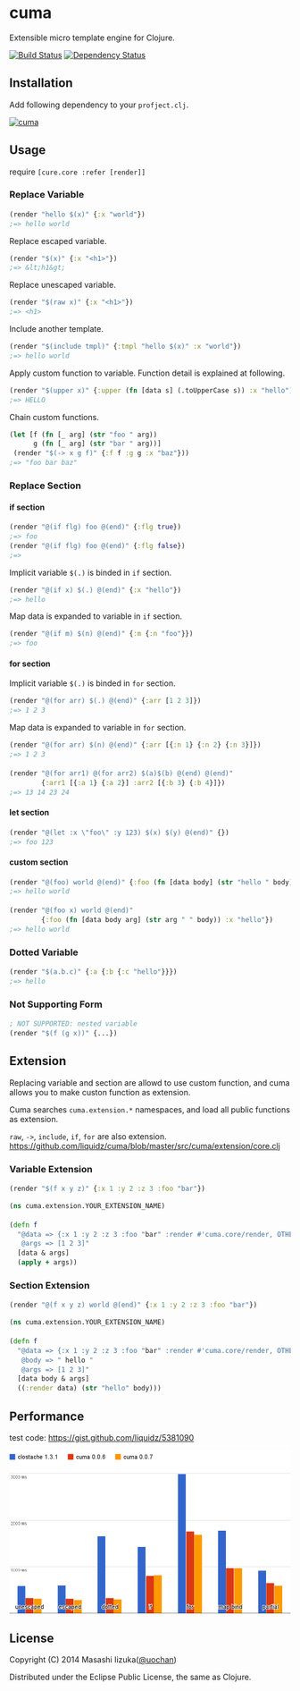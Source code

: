 # cuma

Extensible micro template engine for Clojure.

[![Build Status](https://travis-ci.org/liquidz/cuma.png?branch=master)](https://travis-ci.org/liquidz/cuma)
[![Dependency Status](https://www.versioneye.com/user/projects/52f62f2dec137564ea000204/badge.png)](https://www.versioneye.com/user/projects/52f62f2dec137564ea000204)

## Installation

Add following dependency to your `profject.clj`.

[![cuma](https://clojars.org/cuma/latest-version.svg)](https://clojars.org/cuma)
## Usage

require `[cure.core :refer [render]]`

### Replace Variable

```clojure
(render "hello $(x)" {:x "world"})
;=> hello world
```

Replace escaped variable.

```clojure
(render "$(x)" {:x "<h1>"})
;=> &lt;h1&gt;
```

Replace unescaped variable.

```clojure
(render "$(raw x)" {:x "<h1>"})
;=> <h1>
```

Include another template.

```clojure
(render "$(include tmpl)" {:tmpl "hello $(x)" :x "world"})
;=> hello world
```

Apply custom function to variable.
Function detail is explained at following.

```clojure
(render "$(upper x)" {:upper (fn [data s] (.toUpperCase s)) :x "hello")
;=> HELLO
```

Chain custom functions.

```clojure
(let [f (fn [_ arg] (str "foo " arg))
      g (fn [_ arg] (str "bar " arg))]
 (render "$(-> x g f)" {:f f :g g :x "baz"}))
;=> "foo bar baz"
```

### Replace Section
#### if section

```clojure
(render "@(if flg) foo @(end)" {:flg true})
;=> foo
(render "@(if flg) foo @(end)" {:flg false})
;=>
```

Implicit variable `$(.)` is binded in `if` section.

```clojure
(render "@(if x) $(.) @(end)" {:x "hello"})
;=> hello
```

Map data is expanded to variable in `if` section.

```clojure
(render "@(if m) $(n) @(end)" {:m {:n "foo"}})
;=> foo
```

#### for section

Implicit variable `$(.)` is binded in `for` section.

```clojure
(render "@(for arr) $(.) @(end)" {:arr [1 2 3]})
;=> 1 2 3
```

Map data is expanded to variable in `for` section.

```clojure
(render "@(for arr) $(n) @(end)" {:arr [{:n 1} {:n 2} {:n 3}]})
;=> 1 2 3

(render "@(for arr1) @(for arr2) $(a)$(b) @(end) @(end)"
        {:arr1 [{:a 1} {:a 2}] :arr2 [{:b 3} {:b 4}]})
;=> 13 14 23 24
```

#### let section

```clojure
(render "@(let :x \"foo\" :y 123) $(x) $(y) @(end)" {})
;=> foo 123
```

#### custom section
```clojure
(render "@(foo) world @(end)" {:foo (fn [data body] (str "hello " body))})
;=> hello world

(render "@(foo x) world @(end)"
        {:foo (fn [data body arg] (str arg " " body)) :x "hello"})
;=> hello world
```

### Dotted Variable

```clojure
(render "$(a.b.c)" {:a {:b {:c "hello"}}})
;=> hello
```

### Not Supporting Form
```clojure
; NOT SUPPORTED: nested variable
(render "$(f (g x))" {...})
```


## Extension

Replacing variable and section are allowd to use custom function,
and cuma allows you to make custon function as extension.

Cuma searches `cuma.extension.*` namespaces, and load all public functions as extension.

`raw`, `->`, `include`, `if`, `for` are also extension.
https://github.com/liquidz/cuma/blob/master/src/cuma/extension/core.clj

### Variable Extension

```clojure
(render "$(f x y z)" {:x 1 :y 2 :z 3 :foo "bar"})
```

```clojure
(ns cuma.extension.YOUR_EXTENSION_NAME)

(defn f
  "@data => {:x 1 :y 2 :z 3 :foo "bar" :render #'cuma.core/render, OTHER_EXTENSIONS}
   @args => [1 2 3]"
  [data & args]
  (apply + args))
```

### Section Extension

```clojure
(render "@(f x y z) world @(end)" {:x 1 :y 2 :z 3 :foo "bar"})
```

```clojure
(ns cuma.extension.YOUR_EXTENSION_NAME)

(defn f
  "@data => {:x 1 :y 2 :z 3 :foo "bar" :render #'cuma.core/render, OTHER_EXTENSIONS}
   @body => " hello "
   @args => [1 2 3]"
  [data body & args]
  ((:render data) (str "hello" body)))
```

## Performance
test code: https://gist.github.com/liquidz/5381090

![cuma performance](performance.png)


## License

Copyright (C) 2014 Masashi Iizuka([@uochan](http://twitter.com))

Distributed under the Eclipse Public License, the same as Clojure.
